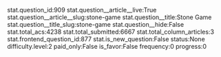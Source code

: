 stat.question_id:909
stat.question__article__live:True
stat.question__article__slug:stone-game
stat.question__title:Stone Game
stat.question__title_slug:stone-game
stat.question__hide:False
stat.total_acs:4238
stat.total_submitted:6667
stat.total_column_articles:3
stat.frontend_question_id:877
stat.is_new_question:False
status:None
difficulty.level:2
paid_only:False
is_favor:False
frequency:0
progress:0
